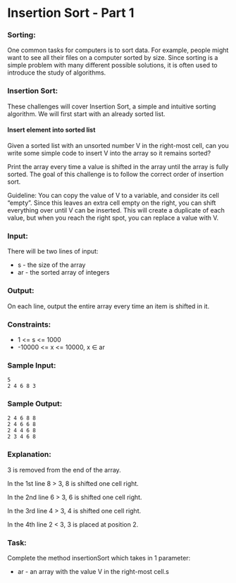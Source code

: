Insertion Sort - Part 1
=======================

### Sorting:

One common tasks for computers is to sort data. For example, people might want to see all their files on a computer sorted by size. Since sorting is a simple problem with many different possible solutions, it is often used to introduce the study of algorithms.

### Insertion Sort:

These challenges will cover Insertion Sort, a simple and intuitive sorting algorithm. We will first start with an already sorted list.

#### Insert element into sorted list

Given a sorted list with an unsorted number V in the right-most cell, can you write some simple code to insert V into the array so it remains sorted?

Print the array every time a value is shifted in the array until the array is fully sorted. The goal of this challenge is to follow the correct order of insertion sort.

Guideline: You can copy the value of V to a variable, and consider its cell “empty”. Since this leaves an extra cell empty on the right, you can shift everything over until V can be inserted. This will create a duplicate of each value, but when you reach the right spot, you can replace a value with V.

### Input:

There will be two lines of input:

* s - the size of the array
* ar - the sorted array of integers

### Output:

On each line, output the entire array every time an item is shifted in it.

### Constraints:

* 1 <= s <= 1000 
* -10000 <= x <= 10000, x ∈ ar

### Sample Input:

    5
    2 4 6 8 3

### Sample Output:

    2 4 6 8 8 
    2 4 6 6 8 
    2 4 4 6 8 
    2 3 4 6 8 

### Explanation:

3 is removed from the end of the array.

In the 1st line 8 > 3, 8 is shifted one cell right. 

In the 2nd line 6 > 3, 6 is shifted one cell right. 

In the 3rd line 4 > 3, 4 is shifted one cell right. 

In the 4th line 2 < 3, 3 is placed at position 2.

### Task:

Complete the method insertionSort which takes in 1 parameter:

* ar - an array with the value V in the right-most cell.s